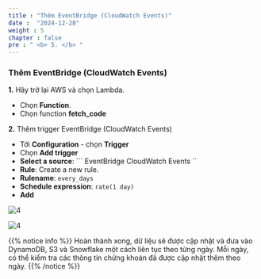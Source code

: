 ```yaml
---
title : "Thêm EventBridge (CloudWatch Events)"
date :  "2024-12-28"  
weight : 5 
chapter : false
pre : " <b> 5. </b> "
---
```


### Thêm EventBridge (CloudWatch Events)

**1.** Hãy trở lại AWS và chọn Lambda.

- Chọn **Function**.
- Chọn function **fetch_code**

**2.** Thêm trigger EventBridge (CloudWatch Events)

- Tới **Configuration** - chọn **Trigger**
- Chọn **Add trigger**
- **Select a source**: ``` EventBridge CloudWatch Events ``
- **Rule**: Create a new rule.
- **Rulename**: ``` every_days ```
- **Schedule expression**: ``` rate(1 day) ```
- **Add**

![4](https://vuthibichngoc.github.io/workshop_awsfcj_2024/images/5.fwd/5.1.6.png)

![4](https://vuthibichngoc.github.io/workshop_awsfcj_2024/images/5.fwd/5.1.7.png)

{{% notice info %}}
Hoàn thành xong, dữ liệu sẽ được cập nhật và đưa vào DynamoDB, S3 và Snowflake một cách liên tục theo từng ngày. Mỗi ngày, có thể kiểm tra các thông tin chứng khoán đã được cập nhật thêm theo ngày.
{{% /notice %}}